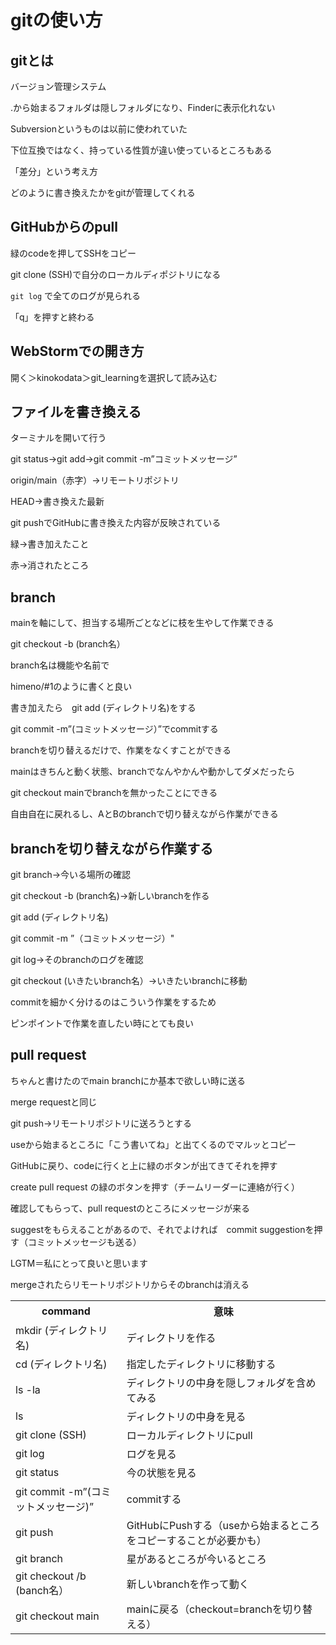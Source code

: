 # gitの使い方
## gitとは

バージョン管理システム

.から始まるフォルダは隠しフォルダになり、Finderに表示化れない

Subversionというものは以前に使われていた

下位互換ではなく、持っている性質が違い使っているところもある

「差分」という考え方

どのように書き換えたかをgitが管理してくれる

## GitHubからのpull

緑のcodeを押してSSHをコピー

git clone (SSH)で自分のローカルディポジトリになる

`git log` で全てのログが見られる

「q」を押すと終わる

## WebStormでの開き方

開く＞kinokodata＞git_learningを選択して読み込む

## ファイルを書き換える

ターミナルを開いて行う

git status→git add→git commit -m”コミットメッセージ”

origin/main（赤字）→リモートリポジトリ

HEAD→書き換えた最新

git pushでGitHubに書き換えた内容が反映されている

緑→書き加えたこと

赤→消されたところ

## branch

mainを軸にして、担当する場所ごとなどに枝を生やして作業できる

git checkout -b (branch名）

branch名は機能や名前で

himeno/#1のように書くと良い

書き加えたら　git add (ディレクトリ名)をする

git commit -m”(コミットメッセージ）”でcommitする

branchを切り替えるだけで、作業をなくすことができる

mainはきちんと動く状態、branchでなんやかんや動かしてダメだったら

git checkout mainでbranchを無かったことにできる

自由自在に戻れるし、AとBのbranchで切り替えながら作業ができる

## branchを切り替えながら作業する

git branch→今いる場所の確認

git checkout -b (branch名)→新しいbranchを作る

git add (ディレクトリ名)

git commit -m ”（コミットメッセージ）"

git log→そのbranchのログを確認

git checkout (いきたいbranch名）→いきたいbranchに移動

commitを細かく分けるのはこういう作業をするため

ピンポイントで作業を直したい時にとても良い

## pull request

ちゃんと書けたのでmain branchにか基本で欲しい時に送る

merge requestと同じ

git push→リモートリポジトリに送ろうとする

useから始まるところに「こう書いてね」と出てくるのでマルッとコピー

GitHubに戻り、codeに行くと上に緑のボタンが出てきてそれを押す

create pull  request の緑のボタンを押す（チームリーダーに連絡が行く）

確認してもらって、pull requestのところにメッセージが来る

suggestをもらえることがあるので、それでよければ　commit suggestionを押す（コミットメッセージも送る）

LGTM＝私にとって良いと思います

mergeされたらリモートリポジトリからそのbranchは消える

 <table>
    <tr>
      <th>command</th>
      <th>意味</th>
    </tr>
    <tr>
      <td>mkdir (ディレクトリ名)</td>
      <td>ディレクトリを作る</td>
    </tr>
    <tr>
      <td>cd (ディレクトリ名)</td>
      <td>指定したディレクトリに移動する</td>
    </tr>
     <tr>
      <td>ls -la</td>
      <td>ディレクトリの中身を隠しフォルダを含めてみる</td>
    </tr>
     <tr>
      <td>ls</td>
      <td>ディレクトリの中身を見る</td>
    </tr>
     <tr>
      <td>git clone (SSH)</td>
      <td>ローカルディレクトリにpull</td>
    </tr>
     <tr>
      <td>git log</td>
      <td>ログを見る</td>
    </tr>
     <tr>
      <td>git status</td>
      <td>今の状態を見る</td>
    </tr>
     <tr>
      <td>git commit -m”(コミットメッセージ)”</td>
      <td>commitする</td>
    </tr>
     <tr>
      <td>git push</td>
      <td>GitHubにPushする（useから始まるところをコピーすることが必要かも）</td>
    </tr>
     <tr>
      <td>git branch</td>
      <td>星があるところが今いるところ</td>
    </tr>
     <tr>
      <td>git checkout /b (banch名）</td>
      <td>新しいbranchを作って動く</td>
    </tr>
     <tr>
      <td>git checkout main</td>
      <td>mainに戻る（checkout=branchを切り替える）</td>
    </tr>
  </table>